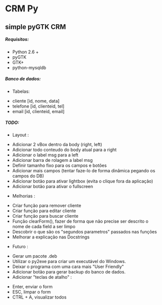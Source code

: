 # CRM Py
## simple pyGTK CRM

##### Requisitos:
* Python 2.6 +
* pyGTK
* GTK+
* python-mysqldb


##### Banco de dados:
* Tabelas:
 - cliente [id, nome, data]
 - telefone [id, clienteid, tel] 
 - email [id, clienteid, email]

##### TODO:
* Layout :
 - Adicionar 2 vBox dentro da body (right, left)
 - Adicionar todo conteudo do body atual para a right
 - Adicionar o label msg para a left
 - Adicionar barra de rolagem a label msg
 - Definir tamanho fixo para os campos e botões
 - Adicionar mais campos (tentar faze-lo de forma dinâmica pegando os campos do DB)
 - Adicionar botão para ativar lightbox (evita o clique fora da aplicação)
 - Adicionar botão para ativar o fullscreen
* Melhorias :
 - Criar função para remover cliente
 - Criar função para editar cliente
 - Criar função para buscar cliente
 - Função clearForm(), fazer de forma que não precise ser descrito o nome de cada field a ser limpo
 - Descobrir o que são os "segundos parametros" passados nas funções
 - Melhorar a explicação nas Docstrings
* Futuro :
 + Gerar um pacote .deb
 + Utilizar o py2exe para criar um executável do Windows.
 + Deixar o programa com uma cara mais "User Friendly"
 + Adicionar botão para gerar backup do banco de dados.
 + Adicionar "teclas de atalho" :
  - Enter, enviar o form
  - ESC, limpar o form
  - CTRL + A, visualizar todos
